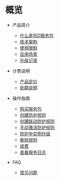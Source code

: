 # 概览

* 产品简介
  * [什么是抗D服务包](/uantiddos/uadssp/concepts/overview.md) 
  * [技术架构](/uantiddos/uadssp/concepts/architecture)
  * [使用限制](/uantiddos/uadssp/concepts/limit)
  * [应用场景](/uantiddos/uadssp/concepts/appliance)
  * [升级记录](/uantiddos/uadssp/concepts/change)

* 计费说明
  * [产品定价](/uantiddos/uadssp/bill/price) 
  * [到期说明](/uantiddos/uadssp/bill/expire)

* 操作指南
  * [购买服务包](/uantiddos/uadssp/opintro/buy_adssp)
  * [创建防护规则](/uantiddos/uadssp/opintro/create_rule)
  * [创建联动防护规则](/uantiddos/uadssp/opintro/create_cri_rule)
  * [手动激活防护规则](/uantiddos/uadssp/opintro/manuanl_activate_rule)
  * [防护中实例升级](/uantiddos/uadssp/opintro/update_activated_rule)
  * [删除规则](/uantiddos/uadssp/opintro/delete_rule)
  * [续费](/uantiddos/uadssp/opintro/rebuy_adssp)
  * [查看服务日志](/uantiddos/uadssp/opintro/service_log)

* FAQ
  * [常见问题](/uantiddos/uadssp/faq/index)
